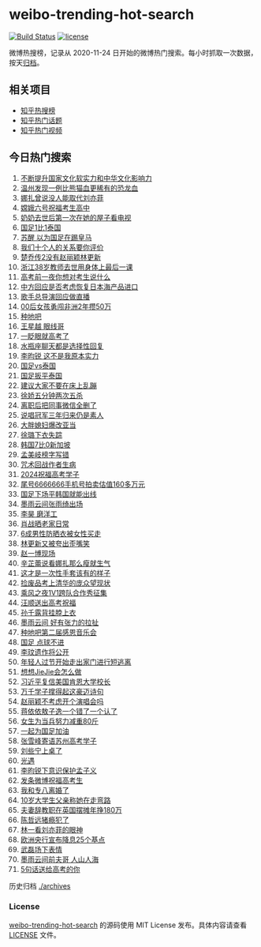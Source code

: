 # weibo-trending-hot-search

[![Build Status](https://github.com/justjavac/weibo-trending-hot-search/workflows/ci/badge.svg?branch=master)](https://github.com/justjavac/weibo-trending-hot-search/actions)
[![license](https://img.shields.io/github/license/justjavac/weibo-trending-hot-search)](https://github.com/justjavac/weibo-trending-hot-search/blob/master/LICENSE)

微博热搜榜，记录从 2020-11-24 日开始的微博热门搜索。每小时抓取一次数据，按天[归档](./archives)。

## 相关项目

- [知乎热搜榜](https://github.com/justjavac/zhihu-trending-top-search)
- [知乎热门话题](https://github.com/justjavac/zhihu-trending-hot-questions)
- [知乎热门视频](https://github.com/justjavac/zhihu-trending-hot-video)

## 今日热门搜索

<!-- BEGIN -->
<!-- 最后更新时间 Fri Jun 07 2024 03:18:27 GMT+0800 (China Standard Time) -->

1. [不断提升国家文化软实力和中华文化影响力](https://s.weibo.com//weibo?q=%23%E4%B8%8D%E6%96%AD%E6%8F%90%E5%8D%87%E5%9B%BD%E5%AE%B6%E6%96%87%E5%8C%96%E8%BD%AF%E5%AE%9E%E5%8A%9B%E5%92%8C%E4%B8%AD%E5%8D%8E%E6%96%87%E5%8C%96%E5%BD%B1%E5%93%8D%E5%8A%9B%23&Refer=new_time)
1. [温州发现一例比熊猫血更稀有的恐龙血](https://s.weibo.com//weibo?q=%23%E6%B8%A9%E5%B7%9E%E5%8F%91%E7%8E%B0%E4%B8%80%E4%BE%8B%E6%AF%94%E7%86%8A%E7%8C%AB%E8%A1%80%E6%9B%B4%E7%A8%80%E6%9C%89%E7%9A%84%E6%81%90%E9%BE%99%E8%A1%80%23&t=31&band_rank=1&Refer=top)
1. [娜扎曾说没人能取代刘亦菲](https://s.weibo.com//weibo?q=%23%E5%A8%9C%E6%89%8E%E6%9B%BE%E8%AF%B4%E6%B2%A1%E4%BA%BA%E8%83%BD%E5%8F%96%E4%BB%A3%E5%88%98%E4%BA%A6%E8%8F%B2%23&t=31&band_rank=5&Refer=top)
1. [嫦娥六号祝福考生高中](https://s.weibo.com//weibo?q=%23%E5%AB%A6%E5%A8%A5%E5%85%AD%E5%8F%B7%E7%A5%9D%E7%A6%8F%E8%80%83%E7%94%9F%E9%AB%98%E4%B8%AD%23&t=31&band_rank=3&Refer=top)
1. [奶奶去世后第一次在她的屋子看电视](https://s.weibo.com//weibo?q=%E5%A5%B6%E5%A5%B6%E5%8E%BB%E4%B8%96%E5%90%8E%E7%AC%AC%E4%B8%80%E6%AC%A1%E5%9C%A8%E5%A5%B9%E7%9A%84%E5%B1%8B%E5%AD%90%E7%9C%8B%E7%94%B5%E8%A7%86&t=31&band_rank=4&Refer=top)
1. [国足1比1泰国](https://s.weibo.com//weibo?q=%23%E5%9B%BD%E8%B6%B31%E6%AF%941%E6%B3%B0%E5%9B%BD%23&t=31&band_rank=6&Refer=top)
1. [苏醒 以为国足在踢皇马](https://s.weibo.com//weibo?q=%E8%8B%8F%E9%86%92%20%E4%BB%A5%E4%B8%BA%E5%9B%BD%E8%B6%B3%E5%9C%A8%E8%B8%A2%E7%9A%87%E9%A9%AC&t=31&band_rank=2&Refer=top)
1. [我们十个人的关系要你评价](https://s.weibo.com//weibo?q=%23%E6%88%91%E4%BB%AC%E5%8D%81%E4%B8%AA%E4%BA%BA%E7%9A%84%E5%85%B3%E7%B3%BB%E8%A6%81%E4%BD%A0%E8%AF%84%E4%BB%B7%23&t=31&band_rank=7&Refer=top)
1. [楚乔传2没有赵丽颖林更新](https://s.weibo.com//weibo?q=%23%E6%A5%9A%E4%B9%94%E4%BC%A02%E6%B2%A1%E6%9C%89%E8%B5%B5%E4%B8%BD%E9%A2%96%E6%9E%97%E6%9B%B4%E6%96%B0%23&t=31&band_rank=13&Refer=top)
1. [浙江38岁教师去世用身体上最后一课](https://s.weibo.com//weibo?q=%23%E6%B5%99%E6%B1%9F38%E5%B2%81%E6%95%99%E5%B8%88%E5%8E%BB%E4%B8%96%E7%94%A8%E8%BA%AB%E4%BD%93%E4%B8%8A%E6%9C%80%E5%90%8E%E4%B8%80%E8%AF%BE%23&t=31&band_rank=17&Refer=top)
1. [高考前一夜你想对考生说什么](https://s.weibo.com//weibo?q=%23%E9%AB%98%E8%80%83%E5%89%8D%E4%B8%80%E5%A4%9C%E4%BD%A0%E6%83%B3%E5%AF%B9%E8%80%83%E7%94%9F%E8%AF%B4%E4%BB%80%E4%B9%88%23&t=31&band_rank=11&Refer=top)
1. [中方回应是否考虑恢复日本海产品进口](https://s.weibo.com//weibo?q=%23%E4%B8%AD%E6%96%B9%E5%9B%9E%E5%BA%94%E6%98%AF%E5%90%A6%E8%80%83%E8%99%91%E6%81%A2%E5%A4%8D%E6%97%A5%E6%9C%AC%E6%B5%B7%E4%BA%A7%E5%93%81%E8%BF%9B%E5%8F%A3%23&t=31&band_rank=49&Refer=top)
1. [歌手总导演回应做直播](https://s.weibo.com//weibo?q=%23%E6%AD%8C%E6%89%8B%E6%80%BB%E5%AF%BC%E6%BC%94%E5%9B%9E%E5%BA%94%E5%81%9A%E7%9B%B4%E6%92%AD%23&t=31&band_rank=12&Refer=top)
1. [00后女孩勇闯非洲2年攒50万](https://s.weibo.com//weibo?q=%2300%E5%90%8E%E5%A5%B3%E5%AD%A9%E5%8B%87%E9%97%AF%E9%9D%9E%E6%B4%B22%E5%B9%B4%E6%94%9250%E4%B8%87%23&t=31&band_rank=11&Refer=top)
1. [种地吧](https://s.weibo.com//weibo?q=%E7%A7%8D%E5%9C%B0%E5%90%A7&t=31&band_rank=16&Refer=top)
1. [王星越 眼线哥](https://s.weibo.com//weibo?q=%E7%8E%8B%E6%98%9F%E8%B6%8A%20%E7%9C%BC%E7%BA%BF%E5%93%A5&t=31&band_rank=9&Refer=top)
1. [一眨眼就高考了](https://s.weibo.com//weibo?q=%23%E4%B8%80%E7%9C%A8%E7%9C%BC%E5%B0%B1%E9%AB%98%E8%80%83%E4%BA%86%23&t=31&band_rank=39&Refer=top)
1. [水瓶座聊天都是选择性回复](https://s.weibo.com//weibo?q=%23%E6%B0%B4%E7%93%B6%E5%BA%A7%E8%81%8A%E5%A4%A9%E9%83%BD%E6%98%AF%E9%80%89%E6%8B%A9%E6%80%A7%E5%9B%9E%E5%A4%8D%23&t=31&band_rank=34&Refer=top)
1. [李昀锐 这不是我原本实力](https://s.weibo.com//weibo?q=%E6%9D%8E%E6%98%80%E9%94%90%20%E8%BF%99%E4%B8%8D%E6%98%AF%E6%88%91%E5%8E%9F%E6%9C%AC%E5%AE%9E%E5%8A%9B&t=31&band_rank=33&Refer=top)
1. [国足vs泰国](https://s.weibo.com//weibo?q=%23%E5%9B%BD%E8%B6%B3vs%E6%B3%B0%E5%9B%BD%23&t=31&band_rank=20&Refer=top)
1. [国足扳平泰国](https://s.weibo.com//weibo?q=%23%E5%9B%BD%E8%B6%B3%E6%89%B3%E5%B9%B3%E6%B3%B0%E5%9B%BD%23&t=31&band_rank=35&Refer=top)
1. [建议大家不要在床上乱蹦](https://s.weibo.com//weibo?q=%23%E5%BB%BA%E8%AE%AE%E5%A4%A7%E5%AE%B6%E4%B8%8D%E8%A6%81%E5%9C%A8%E5%BA%8A%E4%B8%8A%E4%B9%B1%E8%B9%A6%23&t=31&band_rank=21&Refer=top)
1. [徐娇五分钟两次五杀](https://s.weibo.com//weibo?q=%23%E5%BE%90%E5%A8%87%E4%BA%94%E5%88%86%E9%92%9F%E4%B8%A4%E6%AC%A1%E4%BA%94%E6%9D%80%23&t=31&band_rank=38&Refer=top)
1. [离职后把同事微信全删了](https://s.weibo.com//weibo?q=%23%E7%A6%BB%E8%81%8C%E5%90%8E%E6%8A%8A%E5%90%8C%E4%BA%8B%E5%BE%AE%E4%BF%A1%E5%85%A8%E5%88%A0%E4%BA%86%23&t=31&band_rank=23&Refer=top)
1. [说唱冠军三年归来仍是素人](https://s.weibo.com//weibo?q=%23%E8%AF%B4%E5%94%B1%E5%86%A0%E5%86%9B%E4%B8%89%E5%B9%B4%E5%BD%92%E6%9D%A5%E4%BB%8D%E6%98%AF%E7%B4%A0%E4%BA%BA%23&t=31&band_rank=29&Refer=top)
1. [大胖媳妇爆改亚当](https://s.weibo.com//weibo?q=%E5%A4%A7%E8%83%96%E5%AA%B3%E5%A6%87%E7%88%86%E6%94%B9%E4%BA%9A%E5%BD%93&t=31&band_rank=15&Refer=top)
1. [徐璐下衣失踪](https://s.weibo.com//weibo?q=%23%E5%BE%90%E7%92%90%E4%B8%8B%E8%A1%A3%E5%A4%B1%E8%B8%AA%23&t=31&band_rank=27&Refer=top)
1. [韩国7比0新加坡](https://s.weibo.com//weibo?q=%E9%9F%A9%E5%9B%BD7%E6%AF%940%E6%96%B0%E5%8A%A0%E5%9D%A1&t=31&band_rank=12&Refer=top)
1. [孟美岐榜字写错](https://s.weibo.com//weibo?q=%23%E5%AD%9F%E7%BE%8E%E5%B2%90%E6%A6%9C%E5%AD%97%E5%86%99%E9%94%99%23&t=31&band_rank=23&Refer=top)
1. [咒术回战作者生病](https://s.weibo.com//weibo?q=%23%E5%92%92%E6%9C%AF%E5%9B%9E%E6%88%98%E4%BD%9C%E8%80%85%E7%94%9F%E7%97%85%23&t=31&band_rank=20&Refer=top)
1. [2024祝福高考学子](https://s.weibo.com//weibo?q=%232024%E7%A5%9D%E7%A6%8F%E9%AB%98%E8%80%83%E5%AD%A6%E5%AD%90%23&t=31&band_rank=14&Refer=top)
1. [尾号6666666手机号拍卖估值160多万元](https://s.weibo.com//weibo?q=%23%E5%B0%BE%E5%8F%B76666666%E6%89%8B%E6%9C%BA%E5%8F%B7%E6%8B%8D%E5%8D%96%E4%BC%B0%E5%80%BC160%E5%A4%9A%E4%B8%87%E5%85%83%23&t=31&band_rank=21&Refer=top)
1. [国足下场平韩国就能出线](https://s.weibo.com//weibo?q=%23%E5%9B%BD%E8%B6%B3%E4%B8%8B%E5%9C%BA%E5%B9%B3%E9%9F%A9%E5%9B%BD%E5%B0%B1%E8%83%BD%E5%87%BA%E7%BA%BF%23&t=31&band_rank=26&Refer=top)
1. [墨雨云间张雨绮出场](https://s.weibo.com//weibo?q=%23%E5%A2%A8%E9%9B%A8%E4%BA%91%E9%97%B4%E5%BC%A0%E9%9B%A8%E7%BB%AE%E5%87%BA%E5%9C%BA%23&t=31&band_rank=34&Refer=top)
1. [李昊 磨洋工](https://s.weibo.com//weibo?q=%E6%9D%8E%E6%98%8A%20%E7%A3%A8%E6%B4%8B%E5%B7%A5&t=31&band_rank=22&Refer=top)
1. [肖战晒老家日常](https://s.weibo.com//weibo?q=%23%E8%82%96%E6%88%98%E6%99%92%E8%80%81%E5%AE%B6%E6%97%A5%E5%B8%B8%23&t=31&band_rank=41&Refer=top)
1. [6成男性防晒衣被女性买走](https://s.weibo.com//weibo?q=%236%E6%88%90%E7%94%B7%E6%80%A7%E9%98%B2%E6%99%92%E8%A1%A3%E8%A2%AB%E5%A5%B3%E6%80%A7%E4%B9%B0%E8%B5%B0%23&t=31&band_rank=24&Refer=top)
1. [林更新又被夸出歪嘴笑](https://s.weibo.com//weibo?q=%23%E6%9E%97%E6%9B%B4%E6%96%B0%E5%8F%88%E8%A2%AB%E5%A4%B8%E5%87%BA%E6%AD%AA%E5%98%B4%E7%AC%91%23&t=31&band_rank=26&Refer=top)
1. [赵一博现场](https://s.weibo.com//weibo?q=%23%E8%B5%B5%E4%B8%80%E5%8D%9A%E7%8E%B0%E5%9C%BA%23&t=31&band_rank=37&Refer=top)
1. [辛芷蕾说看娜扎那么瘦就生气](https://s.weibo.com//weibo?q=%23%E8%BE%9B%E8%8A%B7%E8%95%BE%E8%AF%B4%E7%9C%8B%E5%A8%9C%E6%89%8E%E9%82%A3%E4%B9%88%E7%98%A6%E5%B0%B1%E7%94%9F%E6%B0%94%23&t=31&band_rank=26&Refer=top)
1. [这才是一次性手套该有的样子](https://s.weibo.com//weibo?q=%23%E8%BF%99%E6%89%8D%E6%98%AF%E4%B8%80%E6%AC%A1%E6%80%A7%E6%89%8B%E5%A5%97%E8%AF%A5%E6%9C%89%E7%9A%84%E6%A0%B7%E5%AD%90%23&t=31&band_rank=40&Refer=top)
1. [捡废品考上清华的庞众望现状](https://s.weibo.com//weibo?q=%23%E6%8D%A1%E5%BA%9F%E5%93%81%E8%80%83%E4%B8%8A%E6%B8%85%E5%8D%8E%E7%9A%84%E5%BA%9E%E4%BC%97%E6%9C%9B%E7%8E%B0%E7%8A%B6%23&t=31&band_rank=31&Refer=top)
1. [乘风之夜1V1跨队合作秀征集](https://s.weibo.com//weibo?q=%E4%B9%98%E9%A3%8E%E4%B9%8B%E5%A4%9C1V1%E8%B7%A8%E9%98%9F%E5%90%88%E4%BD%9C%E7%A7%80%E5%BE%81%E9%9B%86&t=31&band_rank=33&Refer=top)
1. [汪顺送出高考祝福](https://s.weibo.com//weibo?q=%23%E6%B1%AA%E9%A1%BA%E9%80%81%E5%87%BA%E9%AB%98%E8%80%83%E7%A5%9D%E7%A6%8F%23&t=31&band_rank=43&Refer=top)
1. [孙千露背挂脖上衣](https://s.weibo.com//weibo?q=%23%E5%AD%99%E5%8D%83%E9%9C%B2%E8%83%8C%E6%8C%82%E8%84%96%E4%B8%8A%E8%A1%A3%23&t=31&band_rank=32&Refer=top)
1. [墨雨云间 好有张力的拉扯](https://s.weibo.com//weibo?q=%E5%A2%A8%E9%9B%A8%E4%BA%91%E9%97%B4%20%E5%A5%BD%E6%9C%89%E5%BC%A0%E5%8A%9B%E7%9A%84%E6%8B%89%E6%89%AF&t=31&band_rank=28&Refer=top)
1. [种地吧第二届感恩音乐会](https://s.weibo.com//weibo?q=%23%E7%A7%8D%E5%9C%B0%E5%90%A7%E7%AC%AC%E4%BA%8C%E5%B1%8A%E6%84%9F%E6%81%A9%E9%9F%B3%E4%B9%90%E4%BC%9A%23&t=31&band_rank=30&Refer=top)
1. [国足 点球不进](https://s.weibo.com//weibo?q=%E5%9B%BD%E8%B6%B3%20%E7%82%B9%E7%90%83%E4%B8%8D%E8%BF%9B&t=31&band_rank=40&Refer=top)
1. [李玟遗作将公开](https://s.weibo.com//weibo?q=%23%E6%9D%8E%E7%8E%9F%E9%81%97%E4%BD%9C%E5%B0%86%E5%85%AC%E5%BC%80%23&t=31&band_rank=43&Refer=top)
1. [年轻人过节开始走出家门进行短逃离](https://s.weibo.com//weibo?q=%23%E5%B9%B4%E8%BD%BB%E4%BA%BA%E8%BF%87%E8%8A%82%E5%BC%80%E5%A7%8B%E8%B5%B0%E5%87%BA%E5%AE%B6%E9%97%A8%E8%BF%9B%E8%A1%8C%E7%9F%AD%E9%80%83%E7%A6%BB%23&t=31&band_rank=27&Refer=top)
1. [想想JieJie会怎么做](https://s.weibo.com//weibo?q=%E6%83%B3%E6%83%B3JieJie%E4%BC%9A%E6%80%8E%E4%B9%88%E5%81%9A&t=31&band_rank=44&Refer=top)
1. [习近平复信美国肯恩大学校长](https://s.weibo.com//weibo?q=%23%E4%B9%A0%E8%BF%91%E5%B9%B3%E5%A4%8D%E4%BF%A1%E7%BE%8E%E5%9B%BD%E8%82%AF%E6%81%A9%E5%A4%A7%E5%AD%A6%E6%A0%A1%E9%95%BF%23&Refer=new_time)
1. [万千学子撑得起这豪迈诗句](https://s.weibo.com//weibo?q=%23%E4%B8%87%E5%8D%83%E5%AD%A6%E5%AD%90%E6%92%91%E5%BE%97%E8%B5%B7%E8%BF%99%E8%B1%AA%E8%BF%88%E8%AF%97%E5%8F%A5%23&t=31&band_rank=10&Refer=top)
1. [赵丽颖不考虑开个演唱会吗](https://s.weibo.com//weibo?q=%23%E8%B5%B5%E4%B8%BD%E9%A2%96%E4%B8%8D%E8%80%83%E8%99%91%E5%BC%80%E4%B8%AA%E6%BC%94%E5%94%B1%E4%BC%9A%E5%90%97%23&t=31&band_rank=19&Refer=top)
1. [蒋依依敖子逸一个错了一个认了](https://s.weibo.com//weibo?q=%23%E8%92%8B%E4%BE%9D%E4%BE%9D%E6%95%96%E5%AD%90%E9%80%B8%E4%B8%80%E4%B8%AA%E9%94%99%E4%BA%86%E4%B8%80%E4%B8%AA%E8%AE%A4%E4%BA%86%23&t=31&band_rank=42&Refer=top)
1. [女生为当兵努力减重80斤](https://s.weibo.com//weibo?q=%23%E5%A5%B3%E7%94%9F%E4%B8%BA%E5%BD%93%E5%85%B5%E5%8A%AA%E5%8A%9B%E5%87%8F%E9%87%8D80%E6%96%A4%23&t=31&band_rank=10&Refer=top)
1. [一起为国足加油](https://s.weibo.com//weibo?q=%23%E4%B8%80%E8%B5%B7%E4%B8%BA%E5%9B%BD%E8%B6%B3%E5%8A%A0%E6%B2%B9%23&t=31&band_rank=22&Refer=top)
1. [张雪峰寄语苏州高考学子](https://s.weibo.com//weibo?q=%23%E5%BC%A0%E9%9B%AA%E5%B3%B0%E5%AF%84%E8%AF%AD%E8%8B%8F%E5%B7%9E%E9%AB%98%E8%80%83%E5%AD%A6%E5%AD%90%23&t=31&band_rank=25&Refer=top)
1. [刘些宁上桌了](https://s.weibo.com//weibo?q=%23%E5%88%98%E4%BA%9B%E5%AE%81%E4%B8%8A%E6%A1%8C%E4%BA%86%23&t=31&band_rank=32&Refer=top)
1. [光遇](https://s.weibo.com//weibo?q=%E5%85%89%E9%81%87&t=31&band_rank=43&Refer=top)
1. [李昀锐下意识保护孟子义](https://s.weibo.com//weibo?q=%23%E6%9D%8E%E6%98%80%E9%94%90%E4%B8%8B%E6%84%8F%E8%AF%86%E4%BF%9D%E6%8A%A4%E5%AD%9F%E5%AD%90%E4%B9%89%23&t=31&band_rank=25&Refer=top)
1. [发条微博祝福高考生](https://s.weibo.com//weibo?q=%23%E5%8F%91%E6%9D%A1%E5%BE%AE%E5%8D%9A%E7%A5%9D%E7%A6%8F%E9%AB%98%E8%80%83%E7%94%9F%23&t=31&band_rank=49&Refer=top)
1. [我和专八离婚了](https://s.weibo.com//weibo?q=%E6%88%91%E5%92%8C%E4%B8%93%E5%85%AB%E7%A6%BB%E5%A9%9A%E4%BA%86&t=31&band_rank=48&Refer=top)
1. [10岁大学生父亲称她在走弯路](https://s.weibo.com//weibo?q=%2310%E5%B2%81%E5%A4%A7%E5%AD%A6%E7%94%9F%E7%88%B6%E4%BA%B2%E7%A7%B0%E5%A5%B9%E5%9C%A8%E8%B5%B0%E5%BC%AF%E8%B7%AF%23&t=31&band_rank=8&Refer=top)
1. [夫妻辞教职在英国摆摊年挣180万](https://s.weibo.com//weibo?q=%23%E5%A4%AB%E5%A6%BB%E8%BE%9E%E6%95%99%E8%81%8C%E5%9C%A8%E8%8B%B1%E5%9B%BD%E6%91%86%E6%91%8A%E5%B9%B4%E6%8C%A3180%E4%B8%87%23&t=31&band_rank=18&Refer=top)
1. [陈哲远猪瘾犯了](https://s.weibo.com//weibo?q=%23%E9%99%88%E5%93%B2%E8%BF%9C%E7%8C%AA%E7%98%BE%E7%8A%AF%E4%BA%86%23&t=31&band_rank=36&Refer=top)
1. [林一看刘亦菲的眼神](https://s.weibo.com//weibo?q=%23%E6%9E%97%E4%B8%80%E7%9C%8B%E5%88%98%E4%BA%A6%E8%8F%B2%E7%9A%84%E7%9C%BC%E7%A5%9E%23&t=31&band_rank=45&Refer=top)
1. [欧洲央行宣布降息25个基点](https://s.weibo.com//weibo?q=%23%E6%AC%A7%E6%B4%B2%E5%A4%AE%E8%A1%8C%E5%AE%A3%E5%B8%83%E9%99%8D%E6%81%AF25%E4%B8%AA%E5%9F%BA%E7%82%B9%23&t=31&band_rank=46&Refer=top)
1. [武磊场下表情](https://s.weibo.com//weibo?q=%23%E6%AD%A6%E7%A3%8A%E5%9C%BA%E4%B8%8B%E8%A1%A8%E6%83%85%23&t=31&band_rank=47&Refer=top)
1. [墨雨云间前夫哥 人山人海](https://s.weibo.com//weibo?q=%E5%A2%A8%E9%9B%A8%E4%BA%91%E9%97%B4%E5%89%8D%E5%A4%AB%E5%93%A5%20%E4%BA%BA%E5%B1%B1%E4%BA%BA%E6%B5%B7&t=31&band_rank=49&Refer=top)
1. [5句话送给高考的你](https://s.weibo.com//weibo?q=%235%E5%8F%A5%E8%AF%9D%E9%80%81%E7%BB%99%E9%AB%98%E8%80%83%E7%9A%84%E4%BD%A0%23&t=31&band_rank=50&Refer=top)

<!-- END -->

历史归档 [./archives](./archives)

### License

[weibo-trending-hot-search](https://github.com/justjavac/weibo-trending-hot-search) 的源码使用 MIT License
发布。具体内容请查看 [LICENSE](./LICENSE) 文件。
